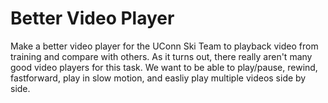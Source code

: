 # Better Video Player
Make a better video player for the UConn Ski Team to playback video from training and compare with others.
As it turns out, there really aren't many good video players for this task. We want to be able to play/pause, rewind, fastforward, play in slow motion, and easliy play multiple videos side by side.
